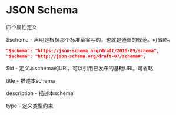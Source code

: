 # JSON Schema

四个属性定义

$schema - 声明是根据那个标准草案写的，也就是遵循的规范。可省略。

```json
"$schema": "https://json-schema.org/draft/2019-09/schema",
"$schema": "http://json-schema.org/draft-07/schema#",
```



$id - 定义本schema的URI，可以引用已发布的基础URI。可省略

title - 描述本schema

description - 描述本schema

type - 定义类型约束

